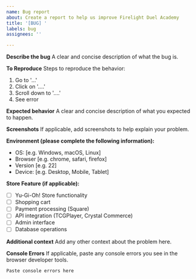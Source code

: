 ```yaml
---
name: Bug report
about: Create a report to help us improve Firelight Duel Academy
title: '[BUG] '
labels: bug
assignees: ''

---
```


**Describe the bug**
A clear and concise description of what the bug is.

**To Reproduce**
Steps to reproduce the behavior:
1. Go to '...'
2. Click on '....'
3. Scroll down to '....'
4. See error

**Expected behavior**
A clear and concise description of what you expected to happen.

**Screenshots**
If applicable, add screenshots to help explain your problem.

**Environment (please complete the following information):**
 - OS: [e.g. Windows, macOS, Linux]
 - Browser [e.g. chrome, safari, firefox]
 - Version [e.g. 22]
 - Device: [e.g. Desktop, Mobile, Tablet]

**Store Feature (if applicable):**
- [ ] Yu-Gi-Oh! Store functionality
- [ ] Shopping cart
- [ ] Payment processing (Square)
- [ ] API integration (TCGPlayer, Crystal Commerce)
- [ ] Admin interface
- [ ] Database operations

**Additional context**
Add any other context about the problem here.

**Console Errors**
If applicable, paste any console errors you see in the browser developer tools.

```
Paste console errors here
